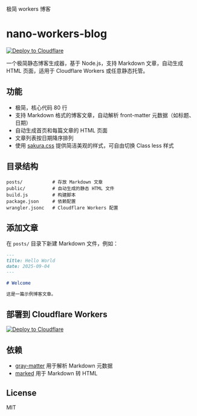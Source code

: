 极简 workers 博客

# nano-workers-blog

<a href="https://deploy.workers.cloudflare.com/?url=https://github.com/vpslog/nano-workers-blog" target="_blank">
	<img src="https://deploy.workers.cloudflare.com/button.svg" alt="Deploy to Cloudflare" />
</a>

一个极简静态博客生成器，基于 Node.js，支持 Markdown 文章，自动生成 HTML 页面，适用于 Cloudflare Workers 或任意静态托管。

## 功能

- 极简，核心代码 80 行
- 支持 Markdown 格式的博客文章，自动解析 front-matter 元数据（如标题、日期）
- 自动生成首页和每篇文章的 HTML 页面
- 文章列表按日期降序排列
- 使用 [sakura.css](https://github.com/oxalorg/sakura) 提供简洁美观的样式，可自由切换 Class less 样式

## 目录结构

```
posts/           # 存放 Markdown 文章
public/          # 自动生成的静态 HTML 文件
build.js         # 构建脚本
package.json     # 依赖配置
wrangler.jsonc   # Cloudflare Workers 配置
```


## 添加文章

在 `posts/` 目录下新建 Markdown 文件，例如：

```markdown
---
title: Hello World
date: 2025-09-04
---

# Welcome

这是一篇示例博客文章。
```


## 部署到 Cloudflare Workers

<a href="https://deploy.workers.cloudflare.com/?url=https://github.com/vpslog/nano-workers-blog" target="_blank">
	<img src="https://deploy.workers.cloudflare.com/button.svg" alt="Deploy to Cloudflare" />
</a>


## 依赖

- [gray-matter](https://github.com/jonschlinkert/gray-matter) 用于解析 Markdown 元数据
- [marked](https://github.com/markedjs/marked) 用于 Markdown 转 HTML

## License

MIT
